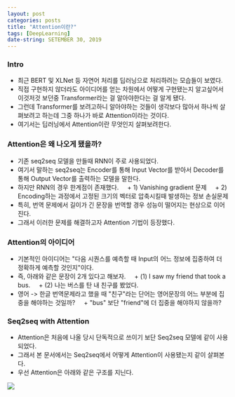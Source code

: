 ```yaml
---
layout: post
categories: posts
title: "Attention이란?"
tags: [DeepLearning]
date-string: SETEMBER 30, 2019
---
```


### Intro
 - 최근 BERT 및 XLNet 등 자연어 처리를 딥러닝으로 처리하려는 모습들이 보였다.
 - 직접 구현하지 않더라도 아이디어를 얻는 차원에서 어떻게 구현됐는지 알고싶어서 이것저것 보던중 Transformer라는 걸 알아야한다는 걸 알게 됐다.
 - 그런데 Transformer를 보려고하니 알아야하는 것들이 생각보다 많아서 하나씩 살펴보려고 하는데 그중 하나가 바로 Attention이라는 것이다.
 - 여기서는 딥러닝에서 Attention이란 무엇인지 살펴보려한다.
 
### Attention은 왜 나오게 됐을까?
 - 기존 seq2seq 모델을 만들때 RNN이 주로 사용되었다.
 - 여기서 말하는 seq2seq는 Encoder를 통해 Input Vector를 받아서 Decoder를 통해 Output Vector를 출력하는 모델을 말한다.
 - 하지만 RNN의 경우 한계점이 존재했다.
     + 1) Vanishing gradient 문제
     + 2) Encoding하는 과정에서 고정된 크기의 벡터로 압축시킬때 발생하는 정보 손실문제
 - 특히, 번역 문제에서 길이가 긴 문장을 번역할 경우 성능이 떨어지는 현상으로 이어진다.
 - 그래서 이러한 문제를 해결하고자 Attention 기법이 등장했다.
 
### Attention의 아이디어
 - 기본적인 아이디어는 "다음 시퀀스를 예측할 때 Input의 어느 정보에 집중하여 더 정확하게 예측할 것인지"이다.
 - 즉, 아래와 같은 문장이 2개 있다고 해보자.
     + (1) I saw my friend that took a bus.
     + (2) 나는 버스를 탄 내 친구를 봤었다.
 - 영어 -> 한글 번역문제라고 했을 때 "친구"라는 단어는 영어문장의 어느 부분에 집중을 해야하는 것일까?
     + "bus" 보단 "friend"에 더 집중을 해야하지 않을까?
     
### Seq2seq with Attention
 - Attention은 처음에 나올 당시 단독적으로 쓰이기 보단 Seq2seq 모델에 같이 사용되었다.
 - 그래서 본 문서에서는 Seq2seq에서 어떻게 Attention이 사용됐는지 같이 살펴본다.
 - 우선 Attention은 아래와 같은 구조를 지닌다.

![](https://www.d2l.ai/_images/attention.svg)















